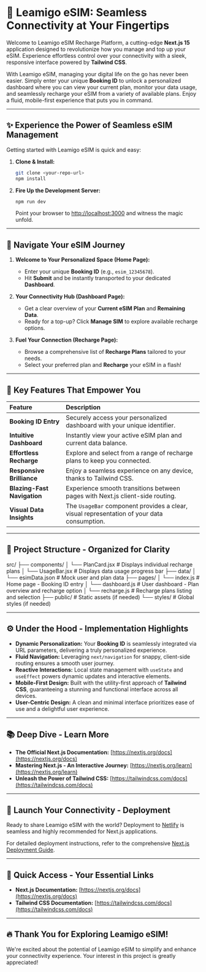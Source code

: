 # 🚀 Leamigo eSIM: Seamless Connectivity at Your Fingertips

Welcome to Leamigo eSIM Recharge Platform, a cutting-edge **Next.js 15** application designed to revolutionize how you manage and top up your eSIM. Experience effortless control over your connectivity with a sleek, responsive interface powered by **Tailwind CSS**.

With Leamigo eSIM, managing your digital life on the go has never been easier. Simply enter your unique **Booking ID** to unlock a personalized dashboard where you can view your current plan, monitor your data usage, and seamlessly recharge your eSIM from a variety of available plans. Enjoy a fluid, mobile-first experience that puts you in command.

---

## ✨ Experience the Power of Seamless eSIM Management

Getting started with Leamigo eSIM is quick and easy:

1.  **Clone & Install:**
    ```bash
    git clone <your-repo-url>
    npm install
    ```

2.  **Fire Up the Development Server:**
    ```bash
    npm run dev
    ```
    Point your browser to [http://localhost:3000](http://localhost:3000) and witness the magic unfold.

---

## 🧭 Navigate Your eSIM Journey

1.  **Welcome to Your Personalized Space (Home Page):**
    * Enter your unique **Booking ID** (e.g., `esim_12345678`).
    * Hit **Submit** and be instantly transported to your dedicated **Dashboard**.

2.  **Your Connectivity Hub (Dashboard Page):**
    * Get a clear overview of your **Current eSIM Plan** and **Remaining Data**.
    * Ready for a top-up? Click **Manage SIM** to explore available recharge options.

3.  **Fuel Your Connection (Recharge Page):**
    * Browse a comprehensive list of **Recharge Plans** tailored to your needs.
    * Select your preferred plan and **Recharge** your eSIM in a flash!

---

## 🌟 Key Features That Empower You

| Feature             | Description                                                                     |
| :------------------ | :------------------------------------------------------------------------------ |
| **Booking ID Entry** | Securely access your personalized dashboard with your unique identifier.         |
| **Intuitive Dashboard** | Instantly view your active eSIM plan and current data balance.                |
| **Effortless Recharge** | Explore and select from a range of recharge plans to keep you connected.       |
| **Responsive Brilliance** | Enjoy a seamless experience on any device, thanks to Tailwind CSS.           |
| **Blazing-Fast Navigation** | Experience smooth transitions between pages with Next.js client-side routing. |
| **Visual Data Insights** | The `UsageBar` component provides a clear, visual representation of your data consumption. |

---

## 📂 Project Structure - Organized for Clarity
src/
├── components/
│   └── PlanCard.jsx      # Displays individual recharge plans
│   └── UsageBar.jsx      # Displays data usage progress bar
├── data/
│   └── esimData.json     # Mock user and plan data
├── pages/
│   └── index.js          # Home page - Booking ID entry
│   └── dashboard.js      # User dashboard - Plan overview and recharge option
│   └── recharge.js       # Recharge plans listing and selection
├── public/               # Static assets (if needed)
└── styles/               # Global styles (if needed)


---

## ⚙️ Under the Hood - Implementation Highlights

* **Dynamic Personalization:** Your **Booking ID** is seamlessly integrated via URL parameters, delivering a truly personalized experience.
* **Fluid Navigation:** Leveraging `next/navigation` for snappy, client-side routing ensures a smooth user journey.
* **Reactive Interactions:** Local state management with `useState` and `useEffect` powers dynamic updates and interactive elements.
* **Mobile-First Design:** Built with the utility-first approach of **Tailwind CSS**, guaranteeing a stunning and functional interface across all devices.
* **User-Centric Design:** A clean and minimal interface prioritizes ease of use and a delightful user experience.

---

## 📚 Deep Dive - Learn More

* **The Official Next.js Documentation:** [https://nextjs.org/docs](https://nextjs.org/docs)
* **Mastering Next.js - An Interactive Journey:** [https://nextjs.org/learn](https://nextjs.org/learn)
* **Unleash the Power of Tailwind CSS:** [https://tailwindcss.com/docs](https://tailwindcss.com/docs)

---

## 🚀 Launch Your Connectivity - Deployment

Ready to share Leamigo eSIM with the world? Deployment to [Netlify](https://www.netlify.com) is seamless and highly recommended for Next.js applications.

For detailed deployment instructions, refer to the comprehensive [Next.js Deployment Guide](https://nextjs.org/docs/app/building-your-application/deploying).

---

## 🔗 Quick Access - Your Essential Links

* **Next.js Documentation:** [https://nextjs.org/docs](https://nextjs.org/docs)
* **Tailwind CSS Documentation:** [https://tailwindcss.com/docs](https://tailwindcss.com/docs)

---

## 🔥 Thank You for Exploring Leamigo eSIM!

We're excited about the potential of Leamigo eSIM to simplify and enhance your connectivity experience. Your interest in this project is greatly appreciated!
